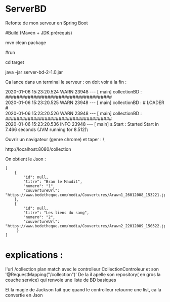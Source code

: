 # ServerBD
Refonte de mon serveur en Spring Boot

#Build (Maven + JDK prérequis)

mvn clean package

#run

cd target

java -jar server-bd-2-1.0.jar

Ca lance dans un terminal le serveur : on doit voir à la fin :

2020-01-06 15:23:20.524  WARN 23948 --- [           main] collectionBD                             : ######################################\
2020-01-06 15:23:20.525  WARN 23948 --- [           main] collectionBD                             : #              LOADER                #\
2020-01-06 15:23:20.526  WARN 23948 --- [           main] collectionBD                             : ######################################\
2020-01-06 15:23:20.536  INFO 23948 --- [           main] s.Start                                  : Started Start in 7.466 seconds (JVM running for 8.512)\

Ouvrir un navigateur (genre chrome) et taper : \

http://localhost:8080/collection

On obtient le Json :
```
[
    {
        "id": null,
        "titre": "Bran le Maudit",
        "numero": "1",
        "couvertureUrl": "https://www.bedetheque.com/media/Couvertures/Arawn1_26012008_153221.jpg"
    },
    {
        "id": null,
        "titre": "Les liens du sang",
        "numero": "2",
        "couvertureUrl": "https://www.bedetheque.com/media/Couvertures/Arawn2_22012009_150322.jpg"
     }
]
```

# explications :

l'url /collection plan match avec le controlleur CollectionControleur et son '@RequestMapping("/collection")'
De la il apelle son repository( en gros la couche service) qui renvoie une liste de BD basiques

Et la magie de Jackson fait que quand le controlleur retourne une list<Bd>, ca la convertie en Json
 